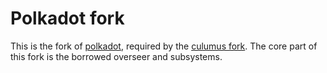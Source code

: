 # Polkadot fork

This is the fork of [polkadot](https://github.com/paritytech/polkadot/commit/c87a220490f88dfee0d5602fd834f4801916b269), required by the [culumus fork](../cumulus). The core part of this fork is the borrowed overseer and subsystems.
